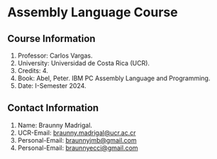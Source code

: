 # Assembly Language Course

## Course Information

1. Professor: Carlos Vargas.
2. University: Universidad de Costa Rica (UCR).
3. Credits: 4.
4. Book: Abel, Peter. IBM PC Assembly Language and Programming.
5. Date: I-Semester 2024.

## Contact Information

1. Name: Braunny Madrigal.
2. UCR-Email: <braunny.madrigal@ucr.ac.cr>
3. Personal-Email: <braunnyjmb@gmail.com>
4. Personal-Email: <braunnyecci@gmail.com>

